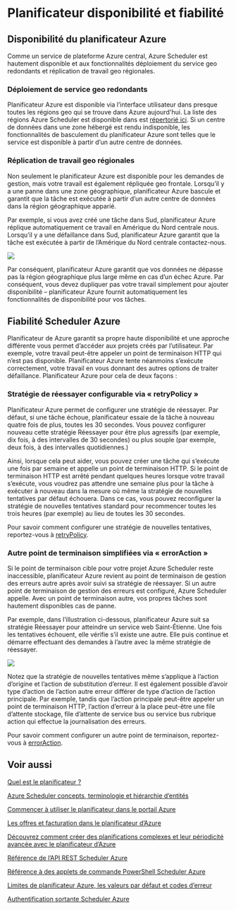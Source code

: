 <properties
 pageTitle="Planificateur disponibilité et fiabilité"
 description="Planificateur disponibilité et fiabilité"
 services="scheduler"
 documentationCenter=".NET"
 authors="derek1ee"
 manager="kevinlam1"
 editor=""/>
<tags
 ms.service="scheduler"
 ms.workload="infrastructure-services"
 ms.tgt_pltfrm="na"
 ms.devlang="dotnet"
 ms.topic="article"
 ms.date="08/16/2016"
 ms.author="deli"/>


# <a name="scheduler-high-availability-and-reliability"></a>Planificateur disponibilité et fiabilité

## <a name="azure-scheduler-high-availability"></a>Disponibilité du planificateur Azure

Comme un service de plateforme Azure central, Azure Scheduler est hautement disponible et aux fonctionnalités déploiement du service geo redondants et réplication de travail geo régionales.

### <a name="geo-redundant-service-deployment"></a>Déploiement de service geo redondants

Planificateur Azure est disponible via l’interface utilisateur dans presque toutes les régions geo qui se trouve dans Azure aujourd'hui. La liste des régions Azure Scheduler est disponible dans est [répertorié ici](https://azure.microsoft.com/regions/#services). Si un centre de données dans une zone hébergé est rendu indisponible, les fonctionnalités de basculement du planificateur Azure sont telles que le service est disponible à partir d’un autre centre de données.

### <a name="geo-regional-job-replication"></a>Réplication de travail geo régionales

Non seulement le planificateur Azure est disponible pour les demandes de gestion, mais votre travail est également répliquée geo frontale. Lorsqu’il y a une panne dans une zone géographique, planificateur Azure bascule et garantit que la tâche est exécutée à partir d’un autre centre de données dans la région géographique apparié.

Par exemple, si vous avez créé une tâche dans Sud, planificateur Azure réplique automatiquement ce travail en Amérique du Nord centrale nous. Lorsqu’il y a une défaillance dans Sud, planificateur Azure garantit que la tâche est exécutée à partir de l’Amérique du Nord centrale contactez-nous. 

![][1]

Par conséquent, planificateur Azure garantit que vos données ne dépasse pas la région géographique plus large même en cas d’un échec Azure. Par conséquent, vous devez dupliquer pas votre travail simplement pour ajouter disponibilité – planificateur Azure fournit automatiquement les fonctionnalités de disponibilité pour vos tâches.

## <a name="azure-scheduler-reliability"></a>Fiabilité Scheduler Azure

Planificateur de Azure garantit sa propre haute disponibilité et une approche différente vous permet d’accéder aux projets créés par l’utilisateur. Par exemple, votre travail peut-être appeler un point de terminaison HTTP qui n’est pas disponible. Planificateur Azure tente néanmoins s’exécute correctement, votre travail en vous donnant des autres options de traiter défaillance. Planificateur Azure pour cela de deux façons :

### <a name="configurable-retry-policy-via-retrypolicy"></a>Stratégie de réessayer configurable via « retryPolicy »

Planificateur Azure permet de configurer une stratégie de réessayer. Par défaut, si une tâche échoue, planificateur essaie de la tâche à nouveau quatre fois de plus, toutes les 30 secondes. Vous pouvez configurer nouveau cette stratégie Réessayer pour être plus agressifs (par exemple, dix fois, à des intervalles de 30 secondes) ou plus souple (par exemple, deux fois, à des intervalles quotidiennes.)

Ainsi, lorsque cela peut aider, vous pouvez créer une tâche qui s’exécute une fois par semaine et appelle un point de terminaison HTTP. Si le point de terminaison HTTP est arrêté pendant quelques heures lorsque votre travail s’exécute, vous voudrez pas attendre une semaine plus pour la tâche à exécuter à nouveau dans la mesure où même la stratégie de nouvelles tentatives par défaut échouera. Dans ce cas, vous pouvez reconfigurer la stratégie de nouvelles tentatives standard pour recommencer toutes les trois heures (par exemple) au lieu de toutes les 30 secondes.

Pour savoir comment configurer une stratégie de nouvelles tentatives, reportez-vous à [retryPolicy](scheduler-concepts-terms.md#retrypolicy).

### <a name="alternate-endpoint-configurability-via-erroraction"></a>Autre point de terminaison simplifiées via « errorAction »

Si le point de terminaison cible pour votre projet Azure Scheduler reste inaccessible, planificateur Azure revient au point de terminaison de gestion des erreurs autre après avoir suivi sa stratégie de réessayer. Si un autre point de terminaison de gestion des erreurs est configuré, Azure Scheduler appelle. Avec un point de terminaison autre, vos propres tâches sont hautement disponibles cas de panne.

Par exemple, dans l’illustration ci-dessous, planificateur Azure suit sa stratégie Réessayer pour atteindre un service web Saint-Étienne. Une fois les tentatives échouent, elle vérifie s’il existe une autre. Elle puis continue et démarre effectuant des demandes à l’autre avec la même stratégie de réessayer.

![][2]

Notez que la stratégie de nouvelles tentatives même s’applique à l’action d’origine et l’action de substitution d’erreur. Il est également possible d’avoir type d’action de l’action autre erreur différer de type d’action de l’action principale. Par exemple, tandis que l’action principale peut-être appeler un point de terminaison HTTP, l’action d’erreur à la place peut-être une file d’attente stockage, file d’attente de service bus ou service bus rubrique action qui effectue la journalisation des erreurs.

Pour savoir comment configurer un autre point de terminaison, reportez-vous à [errorAction](scheduler-concepts-terms.md#action-and-erroraction).

## <a name="see-also"></a>Voir aussi

 [Quel est le planificateur ?](scheduler-intro.md)

 [Azure Scheduler concepts, terminologie et hiérarchie d’entités](scheduler-concepts-terms.md)

 [Commencer à utiliser le planificateur dans le portail Azure](scheduler-get-started-portal.md)

 [Les offres et facturation dans le planificateur d’Azure](scheduler-plans-billing.md)

 [Découvrez comment créer des planifications complexes et leur périodicité avancée avec le planificateur d’Azure](scheduler-advanced-complexity.md)

 [Référence de l’API REST Scheduler Azure](https://msdn.microsoft.com/library/mt629143)

 [Référence à des applets de commande PowerShell Scheduler Azure](scheduler-powershell-reference.md)

 [Limites de planificateur Azure, les valeurs par défaut et codes d’erreur](scheduler-limits-defaults-errors.md)

 [Authentification sortante Scheduler Azure](scheduler-outbound-authentication.md)


[1]: ./media/scheduler-high-availability-reliability/scheduler-high-availability-reliability-image1.png

[2]: ./media/scheduler-high-availability-reliability/scheduler-high-availability-reliability-image2.png
